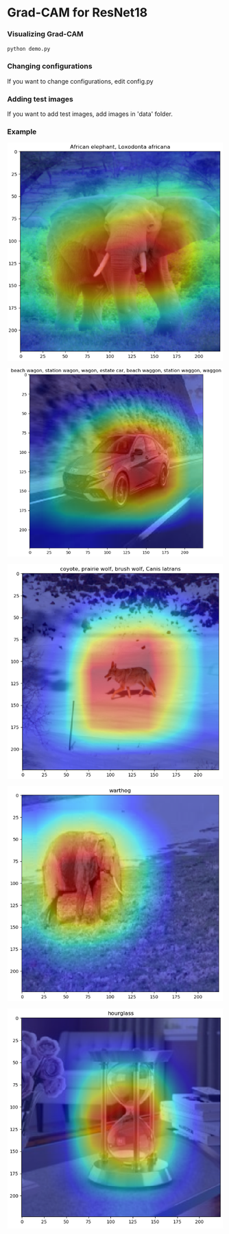 # Grad-CAM for ResNet18

### Visualizing Grad-CAM

```
python demo.py
```





### Changing configurations

If you want to change configurations, edit config.py





### Adding test images

If you want to add test images, add images in 'data' folder.





### Example

![result1](https://github.com/note823/gradcam_resnet18/blob/master/readme_img/result1.PNG)

![result2](https://github.com/note823/gradcam_resnet18/blob/master/readme_img/result2.PNG)

![result3](https://github.com/note823/gradcam_resnet18/blob/master/readme_img/result3.PNG)

![result4](https://github.com/note823/gradcam_resnet18/blob/master/readme_img/result4.PNG)

![result5](https://github.com/note823/gradcam_resnet18/blob/master/readme_img/result5.PNG)

